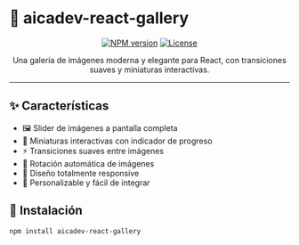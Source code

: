 # 🎨 aicadev-react-gallery

<div align="center">

[![NPM version](https://img.shields.io/npm/v/aicadev-react-gallery.svg)](https://www.npmjs.com/package/aicadev-react-gallery)
[![License](https://img.shields.io/npm/l/aicadev-react-gallery.svg)](https://github.com/tu-usuario/aicadev-react-gallery/blob/main/LICENSE)

Una galería de imágenes moderna y elegante para React, con transiciones suaves y miniaturas interactivas.

</div>

---

## ✨ Características

- 🖼️ Slider de imágenes a pantalla completa
- 🎯 Miniaturas interactivas con indicador de progreso
- ⚡ Transiciones suaves entre imágenes
- 🔄 Rotación automática de imágenes
- 📱 Diseño totalmente responsive
- 🎨 Personalizable y fácil de integrar

## 🚀 Instalación

```bash
npm install aicadev-react-gallery
```
